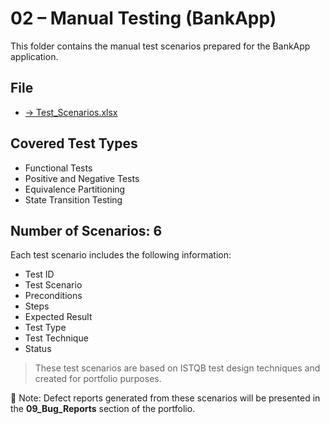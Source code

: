 # 02 – Manual Testing (BankApp)

This folder contains the manual test scenarios prepared for the BankApp application.  

## File
- [→ Test_Scenarios.xlsx](./Test_Scenarios.xlsx)

## Covered Test Types
- Functional Tests  
- Positive and Negative Tests  
- Equivalence Partitioning  
- State Transition Testing  

## Number of Scenarios: 6

Each test scenario includes the following information:  
- Test ID  
- Test Scenario  
- Preconditions  
- Steps  
- Expected Result  
- Test Type  
- Test Technique  
- Status  

> These test scenarios are based on ISTQB test design techniques and created for portfolio purposes.  

📌 Note: Defect reports generated from these scenarios will be presented in the **09_Bug_Reports** section of the portfolio.
